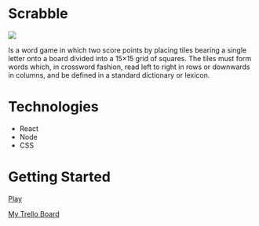 # Scrabble

![](https://i.imgur.com/0Cd67V6.png)

Is a word game in which two score points by placing tiles bearing a single letter onto a board divided into a 15×15 grid of squares. The tiles must form words which, in crossword fashion, read left to right in rows or downwards in columns, and be defined in a standard dictionary or lexicon.

# Technologies

* React
* Node
* CSS


# Getting Started

[Play](https://powerful-sea-83799.herokuapp.com//)

[My Trello Board](https://trello.com/b/pTATqTkR/scrabble)
